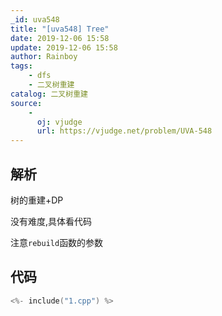 ```yaml
---
_id: uva548
title: "[uva548] Tree"
date: 2019-12-06 15:58
update: 2019-12-06 15:58
author: Rainboy
tags:
    - dfs
    - 二叉树重建
catalog: 二叉树重建
source: 
    - 
      oj: vjudge
      url: https://vjudge.net/problem/UVA-548
---
```


## 解析

树的重建+DP

没有难度,具体看代码

注意`rebuild`函数的参数

## 代码

```c
<%- include("1.cpp") %>
```


